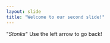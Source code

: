 ```yaml
---
layout: slide
title: "Welcome to our second slide!"
---
```

"*Stonks*"
Use the left arrow to go back!
